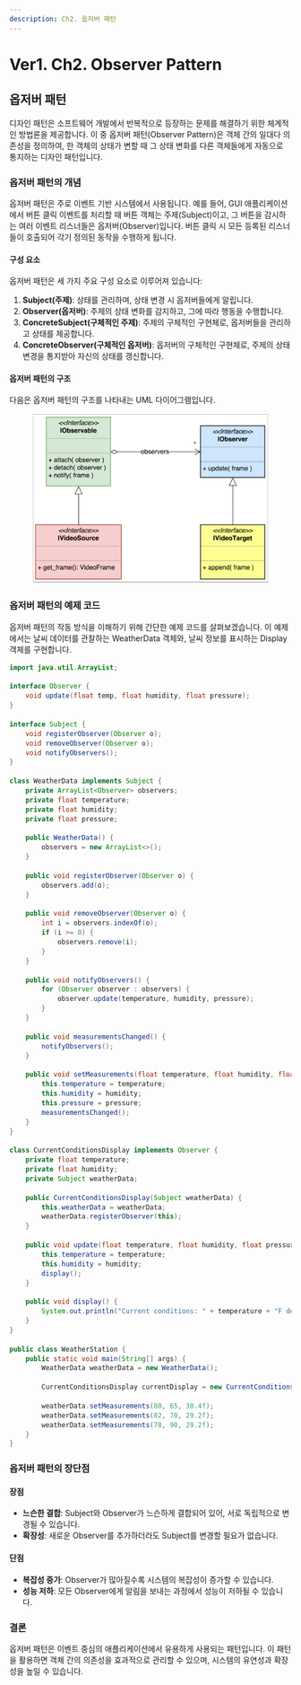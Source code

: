 ```yaml
---
description: Ch2. 옵저버 패턴
---
```


# Ver1. Ch2. Observer Pattern

## 옵저버 패턴

디자인 패턴은 소프트웨어 개발에서 반복적으로 등장하는 문제를 해결하기 위한 체계적인 방법론을 제공합니다. 이 중 옵저버 패턴(Observer Pattern)은 객체 간의 일대다 의존성을 정의하여, 한 객체의 상태가 변할 때 그 상태 변화를 다른 객체들에게 자동으로 통지하는 디자인 패턴입니다.

### 옵저버 패턴의 개념

옵저버 패턴은 주로 이벤트 기반 시스템에서 사용됩니다. 예를 들어, GUI 애플리케이션에서 버튼 클릭 이벤트를 처리할 때 버튼 객체는 주제(Subject)이고, 그 버튼을 감시하는 여러 이벤트 리스너들은 옵저버(Observer)입니다. 버튼 클릭 시 모든 등록된 리스너들이 호출되어 각기 정의된 동작을 수행하게 됩니다.

#### 구성 요소

옵저버 패턴은 세 가지 주요 구성 요소로 이루어져 있습니다:

1. **Subject(주제)**: 상태를 관리하며, 상태 변경 시 옵저버들에게 알립니다.
2. **Observer(옵저버)**: 주제의 상태 변화를 감지하고, 그에 따라 행동을 수행합니다.
3. **ConcreteSubject(구체적인 주제)**: 주제의 구체적인 구현체로, 옵저버들을 관리하고 상태를 제공합니다.
4. **ConcreteObserver(구체적인 옵저버)**: 옵저버의 구체적인 구현체로, 주제의 상태 변경을 통지받아 자신의 상태를 갱신합니다.

#### 옵저버 패턴의 구조

다음은 옵저버 패턴의 구조를 나타내는 UML 다이어그램입니다.

<figure><img src="../../../.gitbook/assets/image (76).png" alt=""><figcaption></figcaption></figure>

### 옵저버 패턴의 예제 코드

옵저버 패턴의 작동 방식을 이해하기 위해 간단한 예제 코드를 살펴보겠습니다. 이 예제에서는 날씨 데이터를 관찰하는 WeatherData 객체와, 날씨 정보를 표시하는 Display 객체를 구현합니다.

```java
import java.util.ArrayList;

interface Observer {
    void update(float temp, float humidity, float pressure);
}

interface Subject {
    void registerObserver(Observer o);
    void removeObserver(Observer o);
    void notifyObservers();
}

class WeatherData implements Subject {
    private ArrayList<Observer> observers;
    private float temperature;
    private float humidity;
    private float pressure;

    public WeatherData() {
        observers = new ArrayList<>();
    }

    public void registerObserver(Observer o) {
        observers.add(o);
    }

    public void removeObserver(Observer o) {
        int i = observers.indexOf(o);
        if (i >= 0) {
            observers.remove(i);
        }
    }

    public void notifyObservers() {
        for (Observer observer : observers) {
            observer.update(temperature, humidity, pressure);
        }
    }

    public void measurementsChanged() {
        notifyObservers();
    }

    public void setMeasurements(float temperature, float humidity, float pressure) {
        this.temperature = temperature;
        this.humidity = humidity;
        this.pressure = pressure;
        measurementsChanged();
    }
}

class CurrentConditionsDisplay implements Observer {
    private float temperature;
    private float humidity;
    private Subject weatherData;

    public CurrentConditionsDisplay(Subject weatherData) {
        this.weatherData = weatherData;
        weatherData.registerObserver(this);
    }

    public void update(float temperature, float humidity, float pressure) {
        this.temperature = temperature;
        this.humidity = humidity;
        display();
    }

    public void display() {
        System.out.println("Current conditions: " + temperature + "F degrees and " + humidity + "% humidity");
    }
}

public class WeatherStation {
    public static void main(String[] args) {
        WeatherData weatherData = new WeatherData();

        CurrentConditionsDisplay currentDisplay = new CurrentConditionsDisplay(weatherData);

        weatherData.setMeasurements(80, 65, 30.4f);
        weatherData.setMeasurements(82, 70, 29.2f);
        weatherData.setMeasurements(78, 90, 29.2f);
    }
}
```

### 옵저버 패턴의 장단점

#### 장점

* **느슨한 결합**: Subject와 Observer가 느슨하게 결합되어 있어, 서로 독립적으로 변경될 수 있습니다.
* **확장성**: 새로운 Observer를 추가하더라도 Subject를 변경할 필요가 없습니다.

#### 단점

* **복잡성 증가**: Observer가 많아질수록 시스템의 복잡성이 증가할 수 있습니다.
* **성능 저하**: 모든 Observer에게 알림을 보내는 과정에서 성능이 저하될 수 있습니다.

### 결론

옵저버 패턴은 이벤트 중심의 애플리케이션에서 유용하게 사용되는 패턴입니다. 이 패턴을 활용하면 객체 간의 의존성을 효과적으로 관리할 수 있으며, 시스템의 유연성과 확장성을 높일 수 있습니다.
